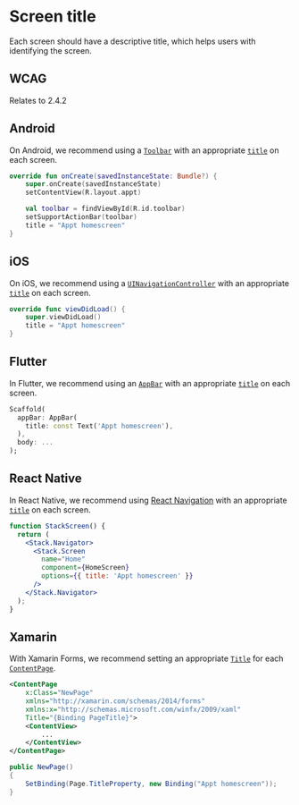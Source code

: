 # Screen title

Each screen should have a descriptive title, which helps users with identifying the screen.

## WCAG

Relates to 2.4.2

## Android

On Android, we recommend using a [`Toolbar`](https://developer.android.com/reference/androidx/appcompat/widget/Toolbar) with an appropriate [`title`](https://developer.android.com/reference/android/app/Activity.html#setTitle(java.lang.CharSequence)) on each screen.

```kotlin
override fun onCreate(savedInstanceState: Bundle?) {
    super.onCreate(savedInstanceState)
    setContentView(R.layout.appt)

    val toolbar = findViewById(R.id.toolbar)
    setSupportActionBar(toolbar)
    title = "Appt homescreen"
}
```

## iOS

On iOS, we recommend using a [`UINavigationController`](https://developer.apple.com/documentation/uikit/uinavigationcontroller) with an appropriate [`title`](https://developer.apple.com/documentation/uikit/uiviewcontroller/1621364-title) on each screen.

```swift
override func viewDidLoad() {
    super.viewDidLoad()
    title = "Appt homescreen"
}
```

## Flutter

In Flutter, we recommend using an [`AppBar`](https://api.flutter.dev/flutter/material/AppBar-class.html) with an appropriate [`title`](https://api.flutter.dev/flutter/material/AppBar/title.html) on each screen.

```dart
Scaffold(
  appBar: AppBar(
    title: const Text('Appt homescreen'),
  ),
  body: ...
);
```

## React Native

In React Native, we recommend using [React Navigation](https://reactnative.dev/docs/navigation) with an appropriate [`title`](https://reactnavigation.org/docs/headers#setting-the-header-title) on each screen.

```jsx
function StackScreen() {
  return (
    <Stack.Navigator>
      <Stack.Screen
        name="Home"
        component={HomeScreen}
        options={{ title: 'Appt homescreen' }}
      />
    </Stack.Navigator>
  );
}
```

## Xamarin

With Xamarin Forms, we recommend setting an appropriate [`Title`](https://learn.microsoft.com/en-us/dotnet/api/xamarin.forms.page.title?view=xamarin-forms#xamarin-forms-page-title) for each [`ContentPage`](https://learn.microsoft.com/en-us/dotnet/api/xamarin.forms.contentpage?view=xamarin-forms).

```xml
<ContentPage
    x:Class="NewPage"
    xmlns="http://xamarin.com/schemas/2014/forms"
    xmlns:x="http://schemas.microsoft.com/winfx/2009/xaml"
    Title="{Binding PageTitle}">
    <ContentView>
        ...
    </ContentView>
</ContentPage>
```

```csharp
public NewPage()
{
    SetBinding(Page.TitleProperty, new Binding("Appt homescreen")); 
}
```
